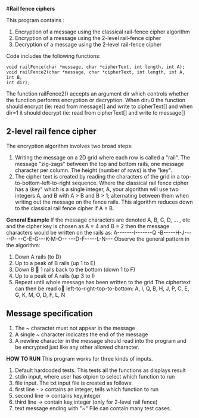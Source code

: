 #__Rail fence ciphers__

This program contains :
1. Encryption of a message using the classical rail-fence cipher algorithm
2. Encryption of a message using the 2-level rail-fence cipher
3. Decryption of a message using the 2-level rail-fence cipher

Code includes the following functions:
```
void railFence(char *message, char *cipherText, int length, int A);
void railFence2(char *message, char *cipherText, int length, int A, int B,
int dir);
```
The function railFence2() accepts an argument dir which controls whether the function performs
encryption or decryption. When dir=0 the function should encrypt (ie: read from message[] and
write to cipherText[] and when dir=1 it should decrypt (ie: read from cipherText[] and write to
message[]

## 2-level rail fence cipher 

The encryption algorithm involves two broad steps:
1. Writing the message on a 2D grid where each row is called a "rail". The message "zig-zags" between
the top and bottom rails, one message character per column. The height (number of rows) is the "key".
2. The cipher text is created by reading the characters of the grid in a top-to-bottom-left-to-right
sequence.
Where the classical rail fence cipher has a \key" which is a single integer, A, your algorithm will use two
integers A, and B with A > B and B > 1; alternating between them when writing out the message on the
fence rails. This algorithm reduces down to the classical rail fence cipher if A = B.

__General Example__
If the message characters are denoted A, B, C, D, ... , etc and the cipher key is chosen as A = 4
and B = 2 then the message characters would be written on the rails as:
A-------I-------Q
-B-----H-J-----P-
--C-E-G---K-M-O--
---D-F-----L-N---
Observe the general pattern in the algorithm:
1. Down A rails (to D)
2. Up to a peak of B rails (up 1 to E)
3. Down B 􀀀 1 rails back to the bottom (down 1 to F)
4. Up to a peak of A rails (up 3 to I)
5. Repeat until whole message has been written to the grid
The ciphertext can then be read o left-to-right-top-to-bottom:
A, I, Q, B, H, J, P, C, E, G, K, M, O, D, F, L, N

## Message specification
1. The ~ character must not appear in the message
2. A single ~ character indicates the end of the message
3. A newline character in the message should read into the program and be encrypted just like any
other allowed character.

__HOW TO RUN__
This program works for three kinds of inputs. 
1) Default hardcoded tests. This tests all the functions as displays result
2) stdin input, where user has otpion to select which function to run 
3) file input. The txt input file is created as follows:
  1) first line - > contains an integer, tells which function to run 
  2) second line -> contains key,integer
  3) third line -> contain key,integer (only for 2-level rail fence)
  4) text message ending with "~"
 File can contain many test cases.
